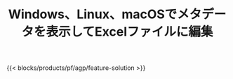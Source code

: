 ﻿---
title: Windows、Linux、macOSでメタデータを表示してExcelファイルに編集 
url: /ja/metadata
description: XLSおよびXLSXファイルのドキュメントプロパティを操作するための無料のアプリとAPI
---
{{< blocks/products/pf/agp/feature-solution >}} 

